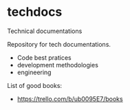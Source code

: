 techdocs
========

Technical documentations

Repository for tech documentations.

 - Code best pratices
 - development methodologies
 - engineering


 
 
List of good books:

 - https://trello.com/b/ub0095E7/books
